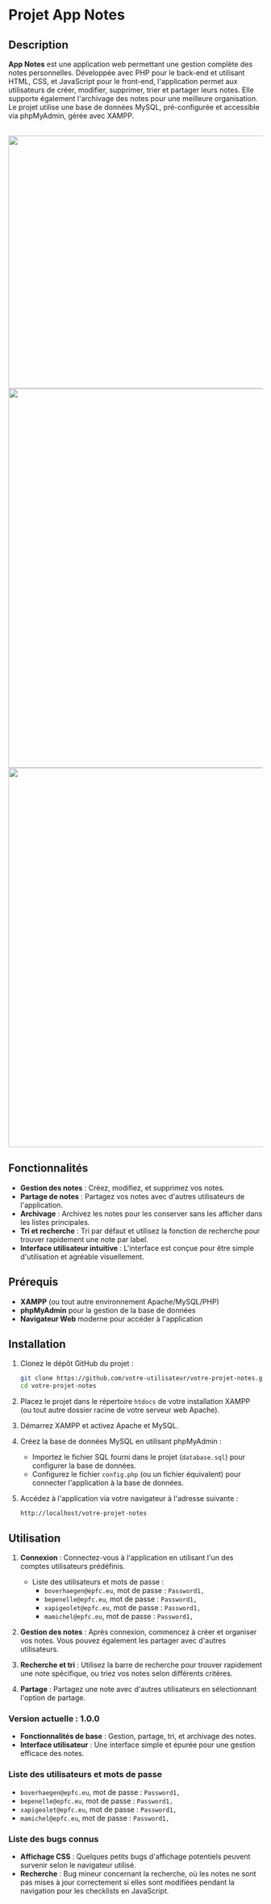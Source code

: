 # Projet App Notes

## Description

**App Notes** est une application web permettant une gestion complète des notes personnelles. Développée avec PHP pour le back-end et utilisant HTML, CSS, et JavaScript pour le front-end, l'application permet aux utilisateurs de créer, modifier, supprimer, trier et partager leurs notes. Elle supporte également l'archivage des notes pour une meilleure organisation. Le projet utilise une base de données MySQL, pré-configurée et accessible via phpMyAdmin, gérée avec XAMPP.

<br>

<div>
    <img src="https://github.com/xxPHDEVxx/Note-App/blob/master/notes3.png" width="900" height="500">
    <img src="https://github.com/xxPHDEVxx/Note-App/blob/master/notes2.png" width="900" height="750">
    <img src="https://github.com/xxPHDEVxx/Note-App/blob/master/notes1.png" width="900" height="750">
</div>

## Fonctionnalités

- **Gestion des notes** : Créez, modifiez, et supprimez vos notes.
- **Partage de notes** : Partagez vos notes avec d'autres utilisateurs de l'application.
- **Archivage** : Archivez les notes pour les conserver sans les afficher dans les listes principales.
- **Tri et recherche** : Tri par défaut et utilisez la fonction de recherche pour trouver rapidement une note par label.
- **Interface utilisateur intuitive** : L'interface est conçue pour être simple d'utilisation et agréable visuellement.

## Prérequis

- **XAMPP** (ou tout autre environnement Apache/MySQL/PHP)
- **phpMyAdmin** pour la gestion de la base de données
- **Navigateur Web** moderne pour accéder à l'application

## Installation

1. Clonez le dépôt GitHub du projet :

    ```bash
    git clone https://github.com/votre-utilisateur/votre-projet-notes.git
    cd votre-projet-notes
    ```

2. Placez le projet dans le répertoire `htdocs` de votre installation XAMPP (ou tout autre dossier racine de votre serveur web Apache).

3. Démarrez XAMPP et activez Apache et MySQL.

4. Créez la base de données MySQL en utilisant phpMyAdmin :
   - Importez le fichier SQL fourni dans le projet (`database.sql`) pour configurer la base de données.
   - Configurez le fichier `config.php` (ou un fichier équivalent) pour connecter l'application à la base de données.

5. Accédez à l'application via votre navigateur à l'adresse suivante :
    ```
    http://localhost/votre-projet-notes
    ```

## Utilisation

1. **Connexion** : Connectez-vous à l'application en utilisant l'un des comptes utilisateurs prédéfinis.
    - Liste des utilisateurs et mots de passe :
      * `boverhaegen@epfc.eu`, mot de passe : `Password1,`
      * `bepenelle@epfc.eu`, mot de passe : `Password1,`
      * `xapigeolet@epfc.eu`, mot de passe : `Password1,`
      * `mamichel@epfc.eu`, mot de passe : `Password1,`

2. **Gestion des notes** : Après connexion, commencez à créer et organiser vos notes. Vous pouvez également les partager avec d'autres utilisateurs.

3. **Recherche et tri** : Utilisez la barre de recherche pour trouver rapidement une note spécifique, ou triez vos notes selon différents critères.

4. **Partage** : Partagez une note avec d'autres utilisateurs en sélectionnant l'option de partage.

### Version actuelle : 1.0.0

- **Fonctionnalités de base** : Gestion, partage, tri, et archivage des notes.
- **Interface utilisateur** : Une interface simple et épurée pour une gestion efficace des notes.

### Liste des utilisateurs et mots de passe

- `boverhaegen@epfc.eu`, mot de passe : `Password1,`
- `bepenelle@epfc.eu`, mot de passe : `Password1,`
- `xapigeolet@epfc.eu`, mot de passe : `Password1,`
- `mamichel@epfc.eu`, mot de passe : `Password1,`

### Liste des bugs connus

- **Affichage CSS** : Quelques petits bugs d'affichage potentiels peuvent survenir selon le navigateur utilisé.
- **Recherche** : Bug mineur concernant la recherche, où les notes ne sont pas mises à jour correctement si elles sont modifiées pendant la navigation pour les checklists en JavaScript.

